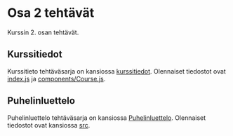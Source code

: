 # Osa 2 tehtävät

Kurssin 2. osan tehtävät.

## Kurssitiedot

Kurssitieto tehtäväsarja on kansiossa [kurssitiedot](https://github.com/elehtine/palautusrepository/tree/master/osa2/kurssitiedot). Olennaiset tiedostot ovat [index.js](https://github.com/elehtine/palautusrepository/blob/master/osa2/kurssitiedot/src/index.js) ja [components/Course.js](https://github.com/elehtine/palautusrepository/blob/master/osa2/kurssitiedot/src/components/Course.js).

## Puhelinluettelo

Puhelinluettelo tehtäväsarja on kansiossa [Puhelinluettelo](https://github.com/elehtine/palautusrepository/tree/master/osa2/puhelinluettelo). Olennaiset tiedostot ovat kansiossa [src](https://github.com/elehtine/palautusrepository/blob/master/osa2/puhelinluettelo/src).
